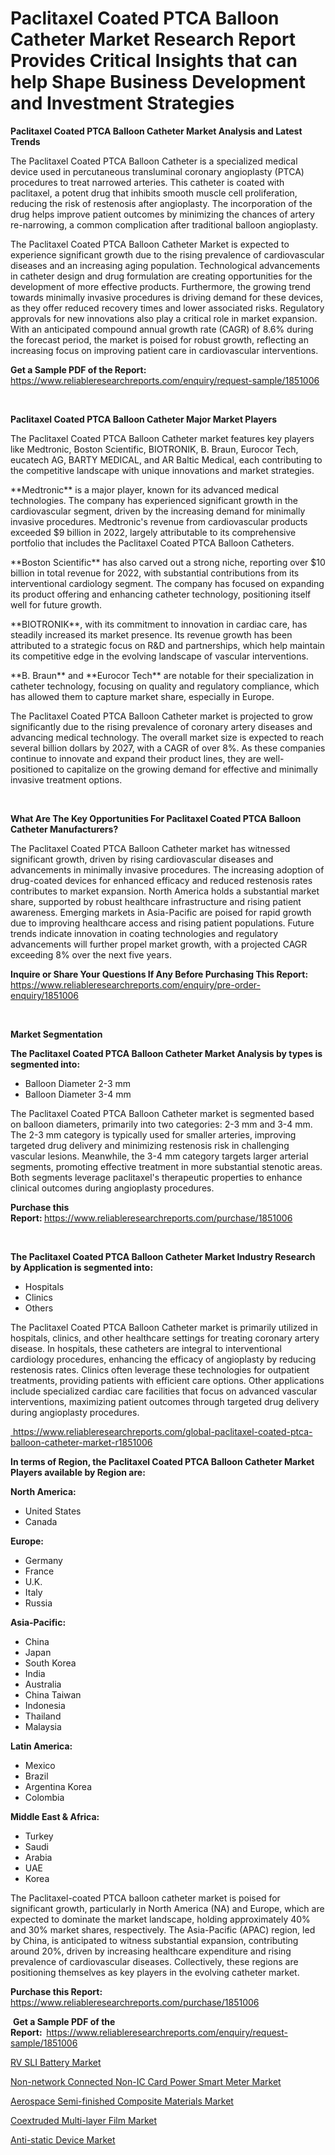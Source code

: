 <p><h1>Paclitaxel Coated PTCA Balloon Catheter Market Research Report Provides Critical Insights that can help Shape Business Development and Investment Strategies</h1></p><p><strong>Paclitaxel Coated PTCA Balloon Catheter Market Analysis and Latest Trends</strong></p>
<p><p>The Paclitaxel Coated PTCA Balloon Catheter is a specialized medical device used in percutaneous transluminal coronary angioplasty (PTCA) procedures to treat narrowed arteries. This catheter is coated with paclitaxel, a potent drug that inhibits smooth muscle cell proliferation, reducing the risk of restenosis after angioplasty. The incorporation of the drug helps improve patient outcomes by minimizing the chances of artery re-narrowing, a common complication after traditional balloon angioplasty.</p><p>The Paclitaxel Coated PTCA Balloon Catheter Market is expected to experience significant growth due to the rising prevalence of cardiovascular diseases and an increasing aging population. Technological advancements in catheter design and drug formulation are creating opportunities for the development of more effective products. Furthermore, the growing trend towards minimally invasive procedures is driving demand for these devices, as they offer reduced recovery times and lower associated risks. Regulatory approvals for new innovations also play a critical role in market expansion. With an anticipated compound annual growth rate (CAGR) of 8.6% during the forecast period, the market is poised for robust growth, reflecting an increasing focus on improving patient care in cardiovascular interventions.</p></p>
<p><strong>Get a Sample PDF of the Report:&nbsp;</strong> <a href="https://www.reliableresearchreports.com/enquiry/request-sample/1851006?utm_campaign=10&utm_medium=2&utm_source=Github&utm_content=ia&utm_term=07012025&utm_id=paclitaxel-coated-ptca-balloon-catheter">https://www.reliableresearchreports.com/enquiry/request-sample/1851006</a></p>
<p>&nbsp;</p>
<p><strong>Paclitaxel Coated PTCA Balloon Catheter Major Market Players</strong></p>
<p><p>The Paclitaxel Coated PTCA Balloon Catheter market features key players like Medtronic, Boston Scientific, BIOTRONIK, B. Braun, Eurocor Tech, eucatech AG, BARTY MEDICAL, and AR Baltic Medical, each contributing to the competitive landscape with unique innovations and market strategies.</p><p>**Medtronic** is a major player, known for its advanced medical technologies. The company has experienced significant growth in the cardiovascular segment, driven by the increasing demand for minimally invasive procedures. Medtronic's revenue from cardiovascular products exceeded $9 billion in 2022, largely attributable to its comprehensive portfolio that includes the Paclitaxel Coated PTCA Balloon Catheters.</p><p>**Boston Scientific** has also carved out a strong niche, reporting over $10 billion in total revenue for 2022, with substantial contributions from its interventional cardiology segment. The company has focused on expanding its product offering and enhancing catheter technology, positioning itself well for future growth.</p><p>**BIOTRONIK**, with its commitment to innovation in cardiac care, has steadily increased its market presence. Its revenue growth has been attributed to a strategic focus on R&D and partnerships, which help maintain its competitive edge in the evolving landscape of vascular interventions.</p><p>**B. Braun** and **Eurocor Tech** are notable for their specialization in catheter technology, focusing on quality and regulatory compliance, which has allowed them to capture market share, especially in Europe.</p><p>The Paclitaxel Coated PTCA Balloon Catheter market is projected to grow significantly due to the rising prevalence of coronary artery diseases and advancing medical technology. The overall market size is expected to reach several billion dollars by 2027, with a CAGR of over 8%. As these companies continue to innovate and expand their product lines, they are well-positioned to capitalize on the growing demand for effective and minimally invasive treatment options.</p></p>
<p>&nbsp;</p>
<p><strong>What Are The Key Opportunities For Paclitaxel Coated PTCA Balloon Catheter Manufacturers?</strong></p>
<p><p>The Paclitaxel Coated PTCA Balloon Catheter market has witnessed significant growth, driven by rising cardiovascular diseases and advancements in minimally invasive procedures. The increasing adoption of drug-coated devices for enhanced efficacy and reduced restenosis rates contributes to market expansion. North America holds a substantial market share, supported by robust healthcare infrastructure and rising patient awareness. Emerging markets in Asia-Pacific are poised for rapid growth due to improving healthcare access and rising patient populations. Future trends indicate innovation in coating technologies and regulatory advancements will further propel market growth, with a projected CAGR exceeding 8% over the next five years.</p></p>
<p><strong>Inquire or Share Your Questions If Any Before Purchasing This Report:</strong> <a href="https://www.reliableresearchreports.com/enquiry/pre-order-enquiry/1851006?utm_campaign=10&utm_medium=2&utm_source=Github&utm_content=ia&utm_term=07012025&utm_id=paclitaxel-coated-ptca-balloon-catheter">https://www.reliableresearchreports.com/enquiry/pre-order-enquiry/1851006</a></p>
<p>&nbsp;</p>
<p><strong>Market Segmentation</strong></p>
<p><strong>The Paclitaxel Coated PTCA Balloon Catheter Market Analysis by types is segmented into:</strong></p>
<p><ul><li>Balloon Diameter 2-3 mm</li><li>Balloon Diameter 3-4 mm</li></ul></p>
<p><p>The Paclitaxel Coated PTCA Balloon Catheter market is segmented based on balloon diameters, primarily into two categories: 2-3 mm and 3-4 mm. The 2-3 mm category is typically used for smaller arteries, improving targeted drug delivery and minimizing restenosis risk in challenging vascular lesions. Meanwhile, the 3-4 mm category targets larger arterial segments, promoting effective treatment in more substantial stenotic areas. Both segments leverage paclitaxel's therapeutic properties to enhance clinical outcomes during angioplasty procedures.</p></p>
<p><strong>Purchase this Report:&nbsp;</strong><a href="https://www.reliableresearchreports.com/purchase/1851006?utm_campaign=10&utm_medium=2&utm_source=Github&utm_content=ia&utm_term=07012025&utm_id=paclitaxel-coated-ptca-balloon-catheter">https://www.reliableresearchreports.com/purchase/1851006</a></p>
<p>&nbsp;</p>
<p><strong>The Paclitaxel Coated PTCA Balloon Catheter Market Industry Research by Application is segmented into:</strong></p>
<p><ul><li>Hospitals</li><li>Clinics</li><li>Others</li></ul></p>
<p><p>The Paclitaxel Coated PTCA Balloon Catheter market is primarily utilized in hospitals, clinics, and other healthcare settings for treating coronary artery disease. In hospitals, these catheters are integral to interventional cardiology procedures, enhancing the efficacy of angioplasty by reducing restenosis rates. Clinics often leverage these technologies for outpatient treatments, providing patients with efficient care options. Other applications include specialized cardiac care facilities that focus on advanced vascular interventions, maximizing patient outcomes through targeted drug delivery during angioplasty procedures.</p></p>
<p><a href="https://www.reliableresearchreports.com/global-paclitaxel-coated-ptca-balloon-catheter-market-r1851006?utm_campaign=10&utm_medium=2&utm_source=Github&utm_content=ia&utm_term=07012025&utm_id=paclitaxel-coated-ptca-balloon-catheter">&nbsp;https://www.reliableresearchreports.com/global-paclitaxel-coated-ptca-balloon-catheter-market-r1851006</a></p>
<p><strong>In terms of Region, the Paclitaxel Coated PTCA Balloon Catheter Market Players available by Region are:</strong></p>
<p>
    <p> <strong> North America: </strong>
        <ul>
            <li>United States</li>
            <li>Canada</li>
        </ul>
        </p> 
    <p> <strong> Europe: </strong>
        <ul>
            <li>Germany</li>
            <li>France</li>
            <li>U.K.</li>
            <li>Italy</li>
            <li>Russia</li>
        </ul>
        </p> 
    <p> <strong> Asia-Pacific: </strong>
        <ul>
            <li>China</li>
            <li>Japan</li>
            <li>South Korea</li>
            <li>India</li>
            <li>Australia</li>
            <li>China Taiwan</li>
            <li>Indonesia</li>
            <li>Thailand</li>
            <li>Malaysia</li>
        </ul>
        </p> 
    <p> <strong> Latin America: </strong>
        <ul>
            <li>Mexico</li>
            <li>Brazil</li>
            <li>Argentina Korea</li>
            <li>Colombia</li>
        </ul>
        </p> 
    <p> <strong> Middle East & Africa: </strong>
        <ul>
            <li>Turkey</li>
            <li>Saudi</li>
            <li>Arabia</li>
            <li>UAE</li>
            <li>Korea</li>
        </ul>
    </p>
    </p>
<p><p>The Paclitaxel-coated PTCA balloon catheter market is poised for significant growth, particularly in North America (NA) and Europe, which are expected to dominate the market landscape, holding approximately 40% and 30% market shares, respectively. The Asia-Pacific (APAC) region, led by China, is anticipated to witness substantial expansion, contributing around 20%, driven by increasing healthcare expenditure and rising prevalence of cardiovascular diseases. Collectively, these regions are positioning themselves as key players in the evolving catheter market.</p></p>
<p><strong>Purchase this Report: </strong><a href="https://www.reliableresearchreports.com/purchase/1851006?utm_campaign=10&utm_medium=2&utm_source=Github&utm_content=ia&utm_term=07012025&utm_id=paclitaxel-coated-ptca-balloon-catheter">https://www.reliableresearchreports.com/purchase/1851006</a></p>
<p>&nbsp;<strong>Get a Sample PDF of the Report:&nbsp;&nbsp;</strong><a href="https://www.reliableresearchreports.com/enquiry/request-sample/1851006?utm_campaign=10&utm_medium=2&utm_source=Github&utm_content=ia&utm_term=07012025&utm_id=paclitaxel-coated-ptca-balloon-catheter">https://www.reliableresearchreports.com/enquiry/request-sample/1851006</a></p>
<p><strong></strong></p>
<p><p><a href="https://github.com/millionkaryn68/Market-Research-Report-List-1/blob/main/rv-sli-battery-market.md?utm_campaign=10&utm_medium=2&utm_source=Github&utm_content=ia&utm_term=07012025&utm_id=paclitaxel-coated-ptca-balloon-catheter">RV SLI Battery Market</a></p><p><a href="https://github.com/JubayerMia832/Market-Research-Report-List-1/blob/main/non-network-connected-non-ic-card-power-smart-meter-market.md?utm_campaign=10&utm_medium=2&utm_source=Github&utm_content=ia&utm_term=07012025&utm_id=paclitaxel-coated-ptca-balloon-catheter">Non-network Connected Non-IC Card Power Smart Meter Market</a></p><p><a href="https://github.com/ygfu6u/Market-Research-Report-List-1/blob/main/aerospace-semi-finished-composite-materials-market.md?utm_campaign=10&utm_medium=2&utm_source=Github&utm_content=ia&utm_term=07012025&utm_id=paclitaxel-coated-ptca-balloon-catheter">Aerospace Semi-finished Composite Materials Market</a></p><p><a href="https://github.com/mahnoor2003/Market-Research-Report-List-6/blob/main/coextruded-multi-layer-film-market.md?utm_campaign=10&utm_medium=2&utm_source=Github&utm_content=ia&utm_term=07012025&utm_id=paclitaxel-coated-ptca-balloon-catheter">Coextruded Multi-layer Film Market</a></p><p><a href="https://github.com/leopardmicheal7019/Market-Research-Report-List-1/blob/main/anti-static-device-market.md?utm_campaign=10&utm_medium=2&utm_source=Github&utm_content=ia&utm_term=07012025&utm_id=paclitaxel-coated-ptca-balloon-catheter">Anti-static Device Market</a></p></p>